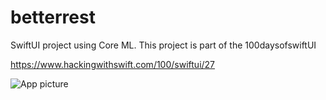# betterrest

SwiftUI project using Core ML. This project is part of the 100daysofswiftUI

https://www.hackingwithswift.com/100/swiftui/27


![App picture](https://imgur.com/w22hLMA.png)
